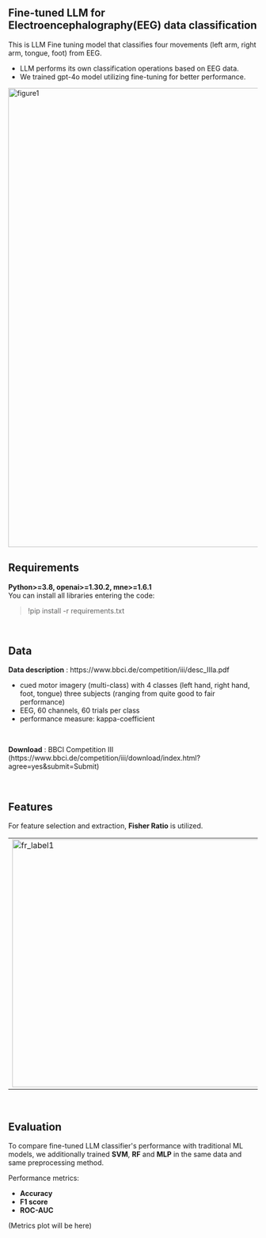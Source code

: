 <h2>Fine-tuned LLM for Electroencephalography(EEG) data classification</h2>
<p>This is LLM Fine tuning model that classifies four movements (left arm, right arm, tongue, foot) from EEG.</p>
<ul>
  <li>LLM performs its own classification operations based on EEG data.</li>
  <li>We trained gpt-4o model utilizing fine-tuning for better performance.</li>
</ul>
<img width="927" alt="figure1" src="https://github.com/user-attachments/assets/9803f163-de78-4ad8-9341-41bc65a46a91">

<br>
<h2>Requirements</h2>
<p><strong>Python>=3.8,   openai>=1.30.2,   mne>=1.6.1</strong><br>You can install all libraries entering the code: </p>
<blockquote>!pip install -r requirements.txt</blockquote>
<br>
<h2>Data</h2>
<p><strong>Data description</strong> : https://www.bbci.de/competition/iii/desc_IIIa.pdf</p>
  <ul>
    <li>cued motor imagery (multi-class) with 4 classes (left hand, right hand, foot, tongue) three subjects (ranging from quite good to fair performance)</li>
    <li>EEG, 60 channels, 60 trials per class</li>
    <li>performance measure: kappa-coefficient</li>
  </ul>
<br>
<p><strong>Download</strong> : BBCI Competition III (https://www.bbci.de/competition/iii/download/index.html?agree=yes&submit=Submit)</p>

<br>
<h2>Features</h2>
<p>For feature selection and extraction, <strong>Fisher Ratio</strong> is utilized.</p>
<table style="border-collapse: collapse; width: 100%; data-ke-align="alignLeft">
  <tbody>
        <tr>
            <td style="width: 50%;"><img width="500" alt="fr_label1" src="https://github.com/user-attachments/assets/657684c1-7cf2-41eb-a10f-e4d1f0ca2159"></td>
            <td style="width: 50%;"><img width="500" alt="fr_label2" src="https://github.com/user-attachments/assets/baf30b29-2513-4078-a01d-ab3bf524ef17"></td>
            <td style="width: 50%;"><img width="500" alt="fr_label3" src="https://github.com/user-attachments/assets/f63b1310-513e-4335-b64e-6c1014964eb9"></td>
            <td style="width: 50%;"><img width="500" alt="fr_label4" src="https://github.com/user-attachments/assets/ac46f692-9e85-4d32-bffc-7f73ac26b44e"></td>
        </tr>
  </tbody>
</table>

<br>
<h2>Evaluation</h2>
<p>To compare fine-tuned LLM classifier's performance with traditional ML models, we additionally trained <strong>SVM</strong>, <strong>RF</strong> and <strong>MLP</strong> in the same data and same preprocessing method.</p>
<p>Performance metrics:
<ul>
  <li><strong>Accuracy</strong></li>
  <li><strong>F1 score</strong></li>
  <li><strong>ROC-AUC</strong></li>
</ul>
<p>(Metrics plot will be here)</p>
</p>
